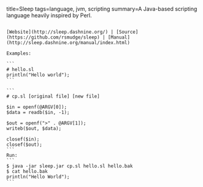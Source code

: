 title=Sleep
tags=language, jvm, scripting
summary=A Java-based scripting language heavily inspired by Perl.
~~~~~~

[Website](http://sleep.dashnine.org/) | [Source](https://github.com/rsmudge/sleep) | [Manual](http://sleep.dashnine.org/manual/index.html)

Examples:

```
# hello.sl
println("Hello world");
```

```
# cp.sl [original file] [new file]

$in = openf(@ARGV[0]);
$data = readb($in, -1);

$out = openf(">" . @ARGV[1]);          
writeb($out, $data);

closef($in);
closef($out);
```
Run:
```
$ java -jar sleep.jar cp.sl hello.sl hello.bak
$ cat hello.bak
println("Hello World");
```


